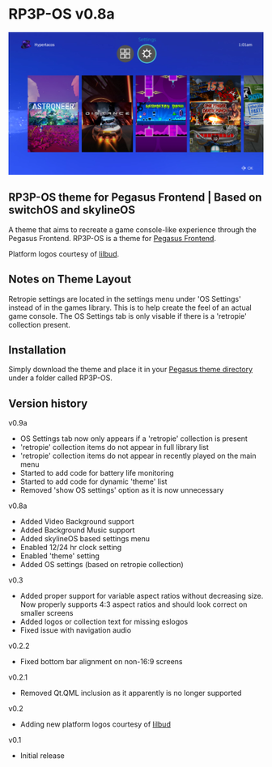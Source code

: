 # RP3P-OS v0.8a

![Main Menu](https://github.com/hypertacos520/RP3P-OS/blob/master/assets/images/screenshots/MainMenu.png?raw=true)

## RP3P-OS theme for Pegasus Frontend | Based on switchOS and skylineOS

A theme that aims to recreate a game console-like experience through the Pegasus Frontend. RP3P-OS is a theme for [Pegasus Frontend](http://pegasus-frontend.org/).

Platform logos courtesy of [lilbud](https://github.com/lilbud/es-theme-switch).

## Notes on Theme Layout

Retropie settings are located in the settings menu under 'OS Settings' instead of in the games library. This is to help create the feel of an actual game console. The OS Settings tab is only visable if there is a 'retropie' collection present. 

## Installation

Simply download the theme and place it in your [Pegasus theme directory](http://pegasus-frontend.org/docs/user-guide/installing-themes/) under a folder called RP3P-OS.

## Version history
v0.9a
- OS Settings tab now only appears if a 'retropie' collection is present
- 'retropie' collection items do not appear in full library list
- 'retropie' collection items do not appear in recently played on the main menu
- Started to add code for battery life monitoring
- Started to add code for dynamic 'theme' list
- Removed 'show OS settings' option as it is now unnecessary

v0.8a
- Added Video Background support
- Added Background Music support
- Added skylineOS based settings menu
- Enabled 12/24 hr clock setting
- Enabled 'theme' setting
- Added OS settings (based on retropie collection)

v0.3
- Added proper support for variable aspect ratios without decreasing size. Now properly supports 4:3 aspect ratios and should look correct on smaller screens
- Added logos or collection text for missing eslogos
- Fixed issue with navigation audio

v0.2.2
- Fixed bottom bar alignment on non-16:9 screens

v0.2.1
- Removed Qt.QML inclusion as it apparently is no longer supported

v0.2
- Adding new platform logos courtesy of [lilbud](https://github.com/lilbud/es-theme-switch)

v0.1
- Initial release
